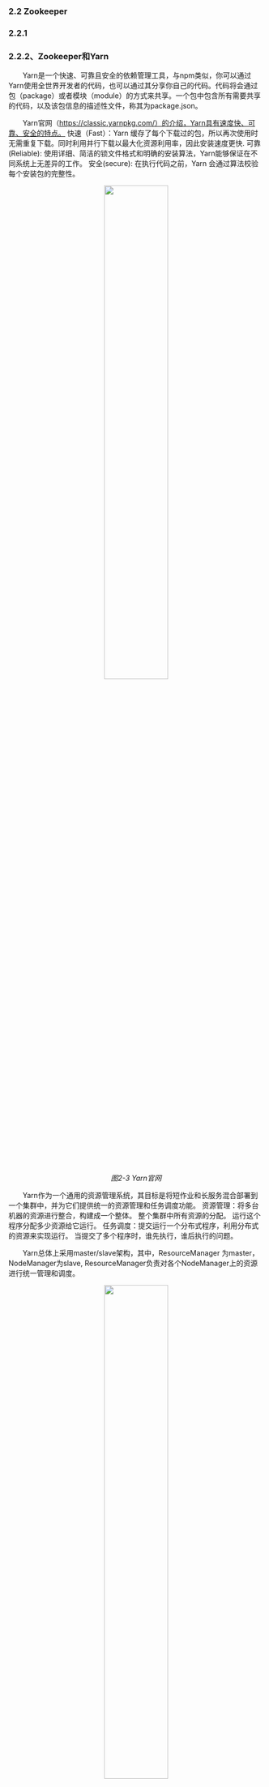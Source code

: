 ### 2.2 Zookeeper
###   2.2.1

###   2.2.2、Zookeeper和Yarn
&emsp;&emsp;Yarn是一个快速、可靠且安全的依赖管理工具，与npm类似，你可以通过Yarn使用全世界开发者的代码，也可以通过其分享你自己的代码。代码将会通过包（package）或者模块（module）的方式来共享。一个包中包含所有需要共享的代码，以及该包信息的描述性文件，称其为package.json。

&emsp;&emsp;Yarn官网（https://classic.yarnpkg.com/）的介绍，Yarn具有速度快、可靠、安全的特点。
快速（Fast）：Yarn 缓存了每个下载过的包，所以再次使用时无需重复下载。同时利用并行下载以最大化资源利用率，因此安装速度更快.
可靠(Reliable): 使用详细、简洁的锁文件格式和明确的安装算法，Yarn能够保证在不同系统上无差异的工作。
安全(secure): 在执行代码之前，Yarn 会通过算法校验每个安装包的完整性。

<p align="center">
    <img src="pic/2/2-3 Yarn官网.jpg" width="50%">
    <br/>
    <em>图2-3 Yarn官网</em>
</p>

&emsp;&emsp;Yarn作为一个通用的资源管理系统，其目标是将短作业和长服务混合部署到一个集群中，并为它们提供统一的资源管理和任务调度功能。
资源管理：将多台机器的资源进行整合，构建成一个整体。
    整个集群中所有资源的分配。
    运行这个程序分配多少资源给它运行。
任务调度：提交运行一个分布式程序，利用分布式的资源来实现运行。
    当提交了多个程序时，谁先执行，谁后执行的问题。

&emsp;&emsp;Yarn总体上采用master/slave架构，其中，ResourceManager 为master，NodeManager为slave, ResourceManager负责对各个NodeManager上的资源进行统一管理和调度。

<p align="center">
    <img src="pic/2/2-4Yarn架构.jpg" width="50%">
    <br/>
    <em>图2-4 Yarn架构</em>
</p>

&emsp;&emsp;ResourceManager (RM) ：是一个全局的资源管理器，负责整个系统的资源管理和分配。由两个组件构成：调度器(Scheduler) 和应用管理器(Applications Manager, ASM)。
    a）调度器： 主要功能是根据资源容量，队列等方面的限制条件，将系统中的资源分配给各个应用程序；
    b）应用管理器：负责管理整个系统中的所有应用程序。
&emsp;&emsp;ApplicationMaster (AM) ：用户提交的每个应用程序均包含一个独立的AM,其主要功能包括：
    a）与RM调度器协商以获取资源（用Container表示）；
    b）将得到的资源进一步分配给内部的任务；
    c）与NodeManager通信以启动/停止任务；
    d）监控所有任务的运行状态，并在任务运行失败时重新为任务申请资源以重启任务。
&emsp;&emsp;NodeManager (NM) ： NM是每个节点上的资源管理器。其主要功能包括：
    a）会定时地向RM汇报本节点上的资源使用情况和各个Container的运行状态；
    b）接收并处理来自AM的任务启动/停止等各种请求。在一个集群中，NM通常存在多个，由于Yarn内置了容错机制，单个NM的故障不会对集群中的应用程序运行产生严重影响。
&emsp;&emsp;Container ： 是Yarn中的基本资源分配单位，是对应用程序运行环境的抽象，并为应用程序提供资源隔离环境。Container最终是由ContainerExecutor启动和运行的，Yarn提供了三种可选的ContainerExecutor:
    a）DefaultContainerExecutor：默认ContainerExecutor实现，直接以进程方式启动Container,不提供任何隔离机制和安全机制。
    b）LinuxContainerExecutor：提供了安全和Cgroups隔离的ContainerExecutor，它以应用程序提交者的身份运行Container，且使用Cgroups为Container提供CPU和内存隔离的运行环境。
    c）DockerContainerExecutor：基于Docker实现的ContainerExecutor,可直接在YARN集群中运行Docker Container。

&emsp;&emsp;Yarn工作流程：
    1）提交应用程序：用户通过客户端与YARN ResourceManager通信，以提交应用程序，应用程序中需包含ApplicationMaster可执行代码、启动命令和资源需求、应用程序可执行代码和资源需求、优先级、提交到的队列等信息。
    2）启动ApplicationMaster： ResourceManager为该应用程序分配第一个Container,并与对应的NodeManager通信，要求它在这个Container中启动应用程序的ApplicationMaster，之后ApplicationMaster的生命周期直接被ResourceManager管理。
    3）ApplicationMaster注册： ApplicationMaster启动后，首先向ResourceManager注册，这样，用户可以直接通过ResourceManager查看应用程序的运行状态，然后，它将初始化应用程序，并按照一定的策略为内部任务申请资源，监控它们的运行状态，直到运行结束，即重复步骤
    4）资源获取: ApplicationMaster采用轮询的方式通过RPC协议向ResourceManager申请和领取资源。
    5）请求启动Container ：一旦ApplicationMaster申请到资源后，则与对应的NodeManager通信，请求为其启动任务（NodeManager会将任务放到Container中）。
    6）启动Container：NodeManager为任务设置好运行环境(包括环境变量、jar包、二进制程序等)后，将任务启动命令写到一个脚本中，并通过ContainerExecutor运行该脚本启动任务。
    7）Container监控：ApplicationMaster可通过两种方式获取各个Container的运行状态，以便在任务失败时重新启动任务。
        • ApplicationMaster与ResourceManager间维护了周期性心跳信息，每次通信可获取自己分管的Container的运行状态。
        • 各个Container可通过某个RPC协议向ApplicationMaster汇报自己的状态和进度。
    8）注销ApplicationMaster：应用程序运行完成后，ApplicationMaster 向ResourceManager注销，并退出执行。

<p align="center">
    <img src="pic/2/2-5 Yarn工作流程.jpg" width="50%">
    <br/>
    <em>图2-5 Yarn工作流程</em>
</p>

&emsp;&emsp;Yarn资源调度器：资源调度器是HadoopYARN中最核心的组件之一，它是ResourceManager中的一个插拔式服务组件，负责整个集群资源的管理和分配。
&emsp;&emsp;Hadoop最初是为批处理作业而设计的，当时(MRv1) 仅提供了一种简单的FIFO (First InFirst Out)调度机制分配任务。在Hadoop 0.20.x版本或者更早的版本，Hadoop采用了平级队列组织方式：管理员将用户和资源分到若干个扁平队列中，在每个队列中，可指定一个或几个队列管理员管理这些用户和资源，比如杀死任意用户的应用程序，修改任意用户应用程序的优先级等。随着Hadoop应用越来越广泛，扁平化的队列组织方式已不能满足实际需求，从而出现了层级队列组织方式。
&emsp;&emsp;下面给出一个层级队列管理的例子：
在一个Hadoop集群中，管理员将所有计算资源划分给了两个队列，每个队列对应一个“组织”，其中有一个组织叫 “Engineering”，占用系统总资源的60%，它内部包含两个子队列“Development”和“QA”，分别占用80%和20%的资源；另一个组织叫”Marketing“，占用系统总资源的40%，它内部也包含两个子队列“Sales”和“Advertising”，分别占用30%和70%的资源。

<p align="center">
    <img src="pic/2/2-6 层次队列组织方式.jpg" width="50%">
    <br/>
    <em>图2-6 层次队列组织方式</em>
</p>

&emsp;&emsp;在实际生产环境中，对于“Engineering”队列而言，管理员可能想更有效地控制这60%资源，比如将大部分资源分配给“Development”队列的同时，能够让“QA”有最少资源保证，当“Development”中80%基础资源有剩余时，可优先共享给同父子队列“QA”，但为了防止“QA”一次性获得全部资源以至于“Development”需要资源时无法第一时间回收它们，可将“QA”最多可获得资源设为35%，为此，一种可能的配置方式如下：

<p align="center">
    <img src="pic/2/2-7 层级队列配置方式.jpg" width="50%">
    <br/>
    <em>图2-7 层级队列配置方式</em>
</p>

&emsp;&emsp;层级队列组织方式的特点:
    a）子队列：队列可以嵌套，每个队列均可以包含子队列。用户只能将应用程序提交到最底层的队列，即叶子队列。
    b）最少容量：每个子队列均有一个“最少容量比”属性，表示可以使用父队列的容量百分比。调度器总是优先选择当前资源使用率最低的队列，并为之分配资源。
    c）最大容量：为了防止一个队列超量使用资源，可以为队列设置一个最大容量，这是一个资源使用上限，任何时刻使用的资源总量不能超过该值。

&emsp;&emsp;Hadoop最初的设计目的是支持大数据批处理作业，如日志挖掘、Web索引等作业，为此，Hadoop仅提供了一个非常简单的调度机制： FIFO， 即先来先服务，在该调度机制下，所有作业被统一提交到一个队列中，Hadoop按照提交顺序依次运行这些作业。但随着Hadoop的普及，单个Hadoop集群的用户量越来越大，不同用户提交的应用程序往往具有不同的服务质量要求(Quality Of Service,简称QoS)，简单的FIFO调度策略不仅不能满足多样化需求，也不能充分利用硬件资源。为了克服单队列FIFO调度器的不足，多用户多队列调度器诞生了。当前主要有两种多用户资源调度器设计思路：
    a）第一种是在一个物理集群上虚拟多个Hadoop集群，这些集群各自拥有全套独立的Hadoop服务，典型的代表是HOD (Hadoop On Demand)调度器。
    b）另一种是扩展Hadoop调度器，使之支持多个队列多用户，这种调度器允许管理员按照应用需求对用户或者应用程序分组，并为不同的分组分配不同的资源量，同时通过添加各种约束防止单个用户或者应用程序独占资源，进而能够满足各种QoS需求，典型代表是Yahoo!的Capacity Scheduler和Facebook的Fair Scheduler。
&emsp;&emsp;Capacity Scheduler：以队列为单位划分资源，每个队列可设定一定比例的资源最低保证和使用上限，同时，每个用户也可设定一定的资源使用上限以防止资源滥用，而当一个队列的资源有剩余时，可暂时将剩余资源共享给其他队列。其特点如下：
    a）容量保证：管理员可为每个队列设置资源最低保证和资源使用上限，而所有提交到该队列的应用程序共享这些资源。
    b）灵活性：如果一个队列中的资源有剩余，可以暂时共享给那些需要资源的队列，而一旦该队列有新的应用程序提交，则其他队列释放资源后会归还给该队列。
    c）多重租赁：支持多用户共享集群和多应用程序同时运行，为防止单个应用程序、用户或者队列独占集群中的资源，管理员可为之增加多重约束（比如单个用户最多使用的资源量）。
    d） 安全保证：管理员可通过ACL限制每个队列的访问控制列表，普通用户可为自己的应用程序指定其他哪些用户可管理它。
    e）动态更新配置文件：管理员可根据需要动态修改各种资源调度器相关配置参数而无需重启集群。
&emsp;&emsp;Capacity Scheduler允许用户在配置文件 capacity-scheduler.xml 中设置队列层级关系、队列资源占用比等信息，以层次队列组织方式为例，Capacity Scheduler的配置方式下图所示。

<p align="center">
    <img src="pic/2/2-8 Capacity Scheduler配置方式.jpg" width="50%">
    <br/>
    <em>图2-8 Capacity Scheduler配置方式</em>
</p>

&emsp;&emsp;Fair Scheduler：同Capacity Scheduler类似，以队列为单位划分资源，每个队列可设定一定比例的资源最低保证和使用上限，同时，每个用户也可设定一定的资源使用上限以防止资源滥用；当一个队列的资源有剩余时，可暂时将剩余资源共享给其他队列。Fair Scheduler与Capacity Scheduler不同之处：
    a）资源公平共享：在每个队列中，Fair Scheduler可选择按照FIFO、Fair等为应用程序分配资源，其中Fair策略是一种基于最大最小公平算法实现的资源多路复用方式；默认情况下，每个队列内部采用该方式分配资源。这意味着，如果一个队列中有两个应用程序同时运行，则每个应用程序可得到1/2的资源；如果三个应用程序同时运行，则每个应用程序可得到1/3的资源。
    b）调度策略配置灵活：Fair Scheduler允许管理员为每个队列单独设置调度策略（当前支持FIFO、Fair和DRF三种）。
    c）提高小应用程序响应时间：由于采用了最大最小公平算法，小作业可以快速获取资源并运行完成。
    d）应用程序在队列间转移：用户可动态将一个正在运行的应用从一个队列转移到另外一个队列中。

<p align="center">
    <img src="pic/2/2-9 Capacity Scheduler和Fair Scheduler对比.jpg" width="50%">
    <br/>
    <em>图2-9 Capacity Scheduler和Fair Scheduler对比</em>
</p>

&emsp;&emsp;基于节点标签的调度：是从2.6.0版本开始，Yarn引入的一种新的调度策略。该机制的主要引入动机是更好地让Yarn运行在异构集群中，进而更好地管理和调度混合类型的应用程序。基于标签的调度是一种调度策略，就像基于优先级的调度一样，是调度器中众多调度策略中的一种，可以跟其他调度策略混合使用。基本思想是：用户可为每个NodeManager打上标签，比如highmem，highdisk等， 以作为NodeManager的基本属性；同时，用户可以为调度器中的队列设置若干标签，以限制该队列只能占用包含对应标签的节点资源，这样，提交到某个队列中的作业，只能运行在特定的一些节点上。
&emsp;&emsp;一个简单的应用案例：
公司A最初Hadoop集群共有20个节点，硬件资源是32GB内存，4TB磁盘；后来，随着Spark计算框架的流行，公司希望引入Spark技术，而为了更好地运行Spark程序，公司特地买了10个大内存节点，内存是64GB。为了
让Spark与MapReduce等不同类型的程序“和谐”地运行在一个集群中，公司A规定:：Spark程序只运行在后来的10个大内存节点上，而之前的MapReduce程序既可以运行在之前的20个节点上，也可以运行在后来的10个大内存
节点上，如下图所示:

<p align="center">
    <img src="pic/2/2-10 公司A计算资源情况.jpg" width="50%">
    <br/>
    <em>图2-10 公司A计算资源情况</em>
</p>

&emsp;&emsp;基于标签的调度机：
    1） 为20个旧节点打上normal标签，为10个新节点打上highmem标签。设置系统级别label：yarn rmadmin -addToClusterNodeLabels “normal, highmem”为节点打label，比如节点node1的label为normal：
    yarn rmadmin -replacelabelsOnNode “node1-address, normal"
    2）在Capacity Scheduler中，创建两个队列，分别是hadoop和spark，其中hadoop队列可使用的标签是normal和highmem，其中normal默认为label，而spark则是highmem，并配置两个队列的capacity和max-capacity等属性。
    资源容量配置如下：
        capacity(hadoop) = 50 #hadoop队列可使用的无label资源比例为50%
        capacity(hadoop, label=normal) = 100 #hadoop队列可使用的normal标签资源比例为100%
        capacity(hadoop, label= highmem)=10 #hadoop队列可使用的highmem标签资源比例为10%
        capacity(spark) = 50 #spark队列可使用的无标签资源比例为50%
        capacity(spark, label= highmem) =90 #spark队列可使用的highmem标签资源比例为90%
    3）将Spark作业提交到spark队列中，MapReduce作业提交到hadoop队列中(需指定使用的哪种label资源，否则spark资源永远无法得到使用，默认是normal)。
        #提交Spark作业到spark队列中
        spark- submit --queue spark –class XXX...
        #提交MapReduce作业到hadoop队列中
        hadoop jar x.jar -Dmapreduce.job.queuename=hadoop…

&emsp;&emsp;Yarn的安装：
建议通过npm package manager来安装Yarn，安装npm后运行以下命令来安装和升级Yarn:
```
npm install --global yarn
```
通过运行以下命令检查 Yarn 是否已安装：
```
yarn --version
```
安装完成后，你可能需要对 Yarn 进行一些基本配置，以便更好地使用。
    1）配置全局缓存目录
    如果需要更改缓存目录，可以使用以下命令：
    ```
    yarn config set cache-folder D:\Softs\yarn\caches
    ```
    2）配置网络代理
    如果你的网络环境需要使用代理，可以使用以下命令配置代理：
    ```
    yarn config set proxy http://proxy.example.com:8080
    yarn config set https-proxy http://proxy.example.com:8080
    ```
    3）配置镜像源
    为了提高下载速度，你可以配置国内的镜像源：
    ```
    yarn config set registry https://registry.npm.taobao.org
    ```
Yarn的常用命令
    1）项目初始化
    ```
    yarn init
    ```
    2）添加依赖项
    ```
    yarn add [package]
    yarn add [package]@[version]
    yarn add [package]@[tag]
    ```
    3）将依赖项添加到不同类别的依赖项
    ```
    yarn add [package] --dev
    yarn add [package] --peer
    yarn add [package] --optional
    ```
    4）升级依赖项
    ```
    yarn upgrade [package]
    yarn upgrade [package]@[version]
    yarn upgrade [package]@[tag]
    ```
    5）删除依赖项
    ```
    yarn remove [package]
    ```
    6）安装项目的所有依赖项
    ```
    yarn 
    ```
    或
    ```
    yarn install
    ```
